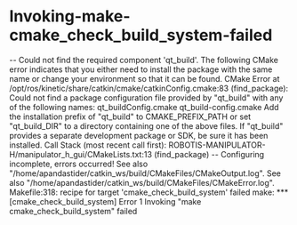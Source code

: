 # Invoking-make-cmake_check_build_system-failed
-- Could not find the required component 'qt_build'. The following CMake error indicates that you either need to install the package with the same name or change your environment so that it can be found. CMake Error at /opt/ros/kinetic/share/catkin/cmake/catkinConfig.cmake:83 (find_package):   Could not find a package configuration file provided by "qt_build" with any   of the following names:      qt_buildConfig.cmake     qt_build-config.cmake    Add the installation prefix of "qt_build" to CMAKE_PREFIX_PATH or set   "qt_build_DIR" to a directory containing one of the above files.  If   "qt_build" provides a separate development package or SDK, be sure it has   been installed. Call Stack (most recent call first):   ROBOTIS-MANIPULATOR-H/manipulator_h_gui/CMakeLists.txt:13 (find_package)   -- Configuring incomplete, errors occurred! See also "/home/apandastider/catkin_ws/build/CMakeFiles/CMakeOutput.log". See also "/home/apandastider/catkin_ws/build/CMakeFiles/CMakeError.log". Makefile:318: recipe for target 'cmake_check_build_system' failed make: *** [cmake_check_build_system] Error 1 Invoking "make cmake_check_build_system" failed
